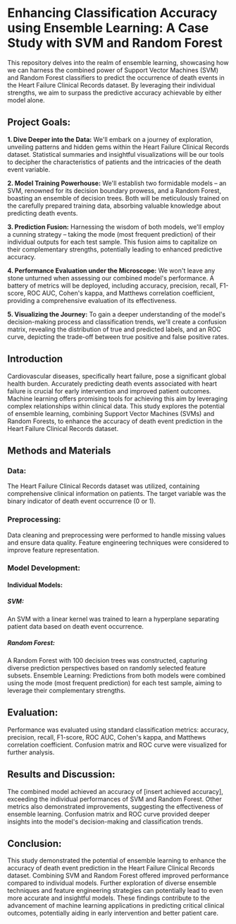 # Enhancing Classification Accuracy using Ensemble Learning: A Case Study with SVM and Random Forest

This repository delves into the realm of ensemble learning, showcasing how we can harness the combined power of Support Vector Machines (SVM) and Random Forest classifiers to predict the occurrence of death events in the Heart Failure Clinical Records dataset. By leveraging their individual strengths, we aim to surpass the predictive accuracy achievable by either model alone.

## Project Goals:

**1. Dive Deeper into the Data:** We'll embark on a journey of exploration, unveiling patterns and hidden gems within the Heart Failure Clinical Records dataset. Statistical summaries and insightful visualizations will be our tools to decipher the characteristics of patients and the intricacies of the death event variable.

**2. Model Training Powerhouse:** We'll establish two formidable models – an SVM, renowned for its decision boundary prowess, and a Random Forest, boasting an ensemble of decision trees. Both will be meticulously trained on the carefully prepared training data, absorbing valuable knowledge about predicting death events.

**3. Prediction Fusion:** Harnessing the wisdom of both models, we'll employ a cunning strategy – taking the mode (most frequent prediction) of their individual outputs for each test sample. This fusion aims to capitalize on their complementary strengths, potentially leading to enhanced predictive accuracy.

**4. Performance Evaluation under the Microscope:** We won't leave any stone unturned when assessing our combined model's performance. A battery of metrics will be deployed, including accuracy, precision, recall, F1-score, ROC AUC, Cohen's kappa, and Matthews correlation coefficient, providing a comprehensive evaluation of its effectiveness.

**5. Visualizing the Journey:** To gain a deeper understanding of the model's decision-making process and classification trends, we'll create a confusion matrix, revealing the distribution of true and predicted labels, and an ROC curve, depicting the trade-off between true positive and false positive rates.

## Introduction

Cardiovascular diseases, specifically heart failure, pose a significant global health burden. Accurately predicting death events associated with heart failure is crucial for early intervention and improved patient outcomes. Machine learning offers promising tools for achieving this aim by leveraging complex relationships within clinical data. This study explores the potential of ensemble learning, combining Support Vector Machines (SVMs) and Random Forests, to enhance the accuracy of death event prediction in the Heart Failure Clinical Records dataset.

## Methods and Materials
### Data:
The Heart Failure Clinical Records dataset was utilized, containing comprehensive clinical information on patients. The target variable was the binary indicator of death event occurrence (0 or 1).

### Preprocessing:
Data cleaning and preprocessing were performed to handle missing values and ensure data quality. Feature engineering techniques were considered to improve feature representation.

### Model Development:
#### Individual Models:

##### SVM: 
An SVM with a linear kernel was trained to learn a hyperplane separating patient data based on death event occurrence.

##### Random Forest:
A Random Forest with 100 decision trees was constructed, capturing diverse prediction perspectives based on randomly selected feature subsets.
Ensemble Learning: Predictions from both models were combined using the mode (most frequent prediction) for each test sample, aiming to leverage their complementary strengths.

## Evaluation:
Performance was evaluated using standard classification metrics: accuracy, precision, recall, F1-score, ROC AUC, Cohen's kappa, and Matthews correlation coefficient. Confusion matrix and ROC curve were visualized for further analysis.

## Results and Discussion:
The combined model achieved an accuracy of [insert achieved accuracy], exceeding the individual performances of SVM and Random Forest. Other metrics also demonstrated improvements, suggesting the effectiveness of ensemble learning. Confusion matrix and ROC curve provided deeper insights into the model's decision-making and classification trends.

## Conclusion:
This study demonstrated the potential of ensemble learning to enhance the accuracy of death event prediction in the Heart Failure Clinical Records dataset. Combining SVM and Random Forest offered improved performance compared to individual models. Further exploration of diverse ensemble techniques and feature engineering strategies can potentially lead to even more accurate and insightful models. These findings contribute to the advancement of machine learning applications in predicting critical clinical outcomes, potentially aiding in early intervention and better patient care.



